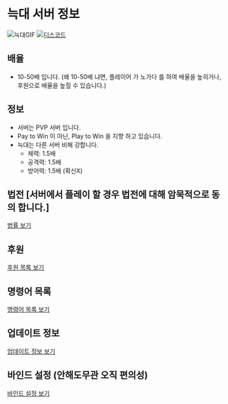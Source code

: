 # 늑대 서버 정보
![늑대GIF](https://i.imgur.com/fH1dk5D.gif)
[![디스코드](https://i.imgur.com/nDAnUwS.png)](https://discord.gg/ZWccPtt)
## 배율
* 10-50배 입니다. (왜 10-50배 냐면, 플레이어 가 노가다 를 하여 배율을 높히거나, 후원으로 배율을 높힐 수 있습니다.)

## 정보
* 서버는 PVP 서버 입니다.
* Pay to Win 이 아닌, Play to Win 을 지향 하고 있습니다.
* 늑대는 다른 서버 비해 강합니다.
    * 체력: 1.5배
    * 공격력: 1.5배
    * 방어력: 1.5배 (확신X)
    
## 법전 [서버에서 플레이 할 경우 법전에 대해 암묵적으로 동의 합니다.]
[법률 보기](https://github.com/krwolf76/wolfserver/blob/master/%EB%B2%95%EC%A0%84.md)

## 후원
[후원 목록 보기](https://github.com/krwolf76/wolfserver/blob/master/%ED%9B%84%EC%9B%90%20%EB%AA%A9%EB%A1%9D.md)

## 명령어 목록
[명령어 목록 보기](https://github.com/krwolf76/pepeserver/blob/master/%EB%AA%85%EB%A0%B9%EC%96%B4.md)

## 업데이트 정보
[업데이트 정보 보기](https://github.com/krwolf76/pepeserver/blob/master/%EC%84%9C%EB%B2%84%20%EC%97%85%EB%8D%B0%EC%9D%B4%ED%8A%B8%20%EC%A0%95%EB%B3%B4.md)

## 바인드 설정 (안해도무관 오직 편의성)
[바인드 설정 보기](https://github.com/krwolf76/pepeserver/blob/master/%EB%B0%94%EC%9D%B8%EB%93%9C.md)
